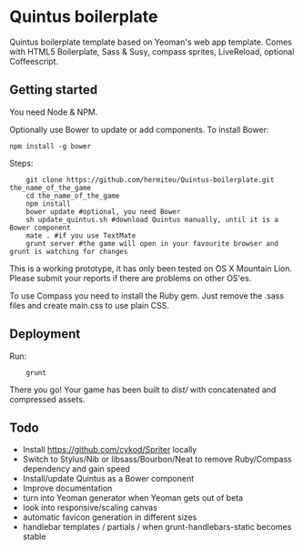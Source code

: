 Quintus boilerplate
===================

Quintus boilerplate template based on Yeoman's web app template. Comes with HTML5 Boilerplate, Sass & Susy, compass sprites, LiveReload, optional Coffeescript.

Getting started
---------------

You need Node & NPM. 

Optionally use Bower to update or add components. To install Bower:

    npm install -g bower

Steps:

		git clone https://github.com/hermiteu/Quintus-boilerplate.git the_name_of_the_game
		cd the_name_of_the_game
		npm install
		bower update #optional, you need Bower
		sh update_quintus.sh #download Quintus manually, until it is a Bower component
		mate . #if you use TextMate
		grunt server #the game will open in your favourite browser and grunt is watching for changes

This is a working prototype, it has only been tested on OS X Mountain Lion. Please submit your reports if there are problems on other OS'es.

To use Compass you need to install the Ruby gem. Just remove the .sass files and create main.css to use plain CSS.

Deployment
----------

Run:

		grunt
		
There you go! Your game has been built to *dist/* with concatenated and compressed assets.

Todo
----

* Install https://github.com/cykod/Spriter locally
* Switch to Stylus/Nib or libsass/Bourbon/Neat to remove Ruby/Compass dependency and gain speed
* Install/update Quintus as a Bower component
* Improve documentation
* turn into Yeoman generator when Yeoman gets out of beta
* look into responsive/scaling canvas
* automatic favicon generation in different sizes
* handlebar templates / partials / when grunt-handlebars-static becomes stable
